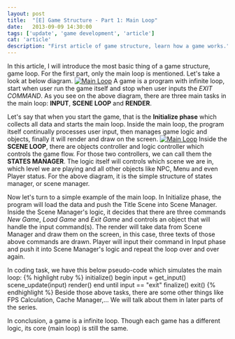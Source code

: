 ```yaml
---
layout: post
title:  "[E] Game Structure - Part 1: Main Loop"
date:   2013-09-09 14:30:00
tags: ['update', 'game development', 'article']
cat: 'article'
description: "First article of game structure, learn how a game works."
---
```


In this article, I will introduce the most basic thing of a game structure, game loop. For the first part, only the main loop is mentioned. Let's take a look at below diagram.
<a href="http://i.imgur.com/kXhNsna.png" target="_blank"><img src="http://i.imgur.com/kXhNsna.png" alt="Main Loop"/></a>
A game is a program with infinite loop, start when user run the game itself and stop when user inputs the *EXIT COMMAND*. As you see on the above diagram, there are three main tasks in the main loop: **INPUT**, **SCENE LOOP** and **RENDER**.

Let's say that when you start the game, that is the **Initialize phase** which collects all data and starts the main loop. Inside the main loop, the program itself continually processes user input, then manages game logic and objects, finally it will render and draw on the screen.
<a href="http://i.imgur.com/bvTFFaX.png" target="_blank"><img src="http://i.imgur.com/bvTFFaX.png" alt="Main Loop"/></a>
Inside the **SCENE LOOP**, there are objects controller and logic controller which controls the game flow. For those two controllers, we can call them the **STATES MANAGER**. The logic itself will controls which scene we are in, which level we are playing and all other objects like NPC, Menu and even Player status. For the above diagram, it is the simple structure of states manager, or scene manager.

Now let's turn to a simple example of the main loop. In Initialize phase, the program will load the data and push the Title Scene into Scene Manager. Inside the Scene Manager's logic, it decides that there are three commands *New Game*, *Load Game* and *Exit Game* and controls an object that will handle the input command(s). The render will take data from Scene Manager and draw them on the screen, in this case, three texts of those above commands are drawn. Player will input their command in Input phase and push it into Scene Manager's logic and repeat the loop over and over again.

In coding task, we have this below pseudo-code which simulates the main loop:
{% highlight ruby %}
initialize()
begin
  input = get_input()
  scene_update(input)
  render()
end until input == "exit"
finalize()
exit()
{% endhighlight %}
Beside those above tasks, there are some other things like FPS Calculation, Cache Manager,... We will talk about them in later parts of the series.

In conclusion, a game is a infinite loop. Though each game has a different logic, its core (main loop) is still the same.
